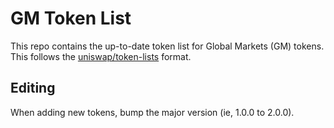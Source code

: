 # GM Token List

This repo contains the up-to-date token list for Global Markets (GM) tokens. This follows the [uniswap/token-lists](https://github.com/Uniswap/token-lists) format.

## Editing

When adding new tokens, bump the major version (ie, 1.0.0 to 2.0.0).
